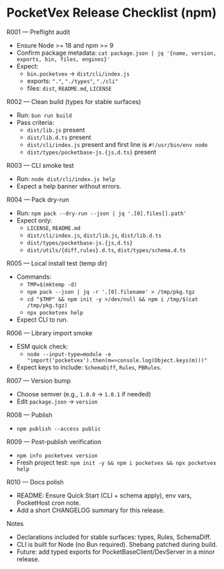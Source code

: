 # PocketVex Release Checklist (npm)

R001 — Preflight audit
- Ensure Node >= 18 and npm >= 9
- Confirm package metadata: `cat package.json | jq '{name, version, exports, bin, files, engines}'`
- Expect:
  - `bin.pocketvex` -> `dist/cli/index.js`
  - exports: `"."`, `"./types"`, `"./cli"`
  - files: `dist`, `README.md`, `LICENSE`

R002 — Clean build (types for stable surfaces)
- Run: `bun run build`
- Pass criteria:
  - `dist/lib.js` present
  - `dist/lib.d.ts` present
  - `dist/cli/index.js` present and first line is `#!/usr/bin/env node`
  - `dist/types/pocketbase-js.{js,d.ts}` present

R003 — CLI smoke test
- Run: `node dist/cli/index.js help`
- Expect a help banner without errors.

R004 — Pack dry-run
- Run: `npm pack --dry-run --json | jq '.[0].files[].path'`
- Expect only:
  - `LICENSE`, `README.md`
  - `dist/cli/index.js`, `dist/lib.js`, `dist/lib.d.ts`
  - `dist/types/pocketbase-js.{js,d.ts}`
  - `dist/utils/{diff,rules}.d.ts`, `dist/types/schema.d.ts`

R005 — Local install test (temp dir)
- Commands:
  - `TMP=$(mktemp -d)`
  - `npm pack --json | jq -r '.[0].filename' > /tmp/pkg.tgz`
  - `cd "$TMP" && npm init -y >/dev/null && npm i /tmp/$(cat /tmp/pkg.tgz)`
  - `npx pocketvex help`
- Expect CLI to run.

R006 — Library import smoke
- ESM quick check:
  - `node --input-type=module -e "import('pocketvex').then(m=>console.log(Object.keys(m)))"`
- Expect keys to include: `SchemaDiff`, `Rules`, `PBRules`.

R007 — Version bump
- Choose semver (e.g., `1.0.0` -> `1.0.1` if needed)
- Edit `package.json` -> `version`

R008 — Publish
- `npm publish --access public`

R009 — Post-publish verification
- `npm info pocketvex version`
- Fresh project test: `npm init -y && npm i pocketvex && npx pocketvex help`

R010 — Docs polish
- README: Ensure Quick Start (CLI + schema apply), env vars, PocketHost cron note.
- Add a short CHANGELOG summary for this release.

Notes
- Declarations included for stable surfaces: types, Rules, SchemaDiff.
- CLI is built for Node (no Bun required). Shebang patched during build.
- Future: add typed exports for PocketBaseClient/DevServer in a minor release.

